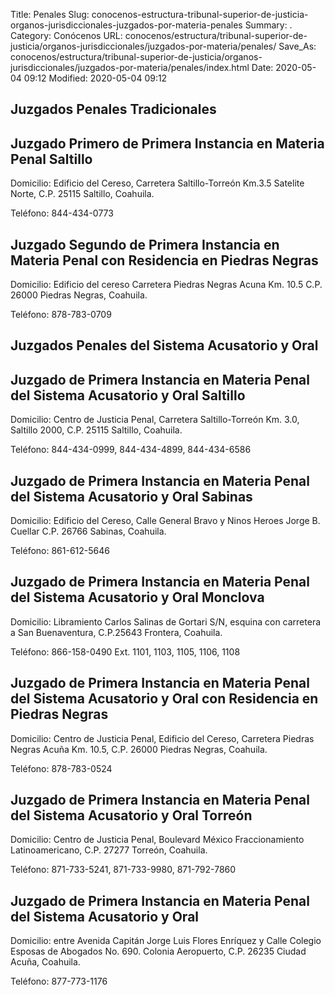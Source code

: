 Title: Penales
Slug: conocenos-estructura-tribunal-superior-de-justicia-organos-jurisdiccionales-juzgados-por-materia-penales
Summary: .
Category: Conócenos
URL: conocenos/estructura/tribunal-superior-de-justicia/organos-jurisdiccionales/juzgados-por-materia/penales/
Save_As: conocenos/estructura/tribunal-superior-de-justicia/organos-jurisdiccionales/juzgados-por-materia/penales/index.html
Date: 2020-05-04 09:12
Modified: 2020-05-04 09:12



## Juzgados Penales Tradicionales

## Juzgado Primero de Primera Instancia en Materia Penal Saltillo

Domicilio: Edificio del Cereso, Carretera Saltillo-Torreón Km.3.5 Satelite Norte,
C.P. 25115 Saltillo, Coahuila.

Teléfono: 844-434-0773

## Juzgado Segundo de Primera Instancia en Materia Penal con Residencia en Piedras Negras

Domicilio: Edificio del cereso Carretera Piedras Negras Acuna Km. 10.5
C.P. 26000 Piedras Negras, Coahuila.

Teléfono: 878-783-0709


## Juzgados Penales del Sistema Acusatorio y Oral

## Juzgado de Primera Instancia en Materia Penal del Sistema Acusatorio y Oral Saltillo

Domicilio: Centro de Justicia Penal, Carretera Saltillo-Torreón Km. 3.0, Saltillo 2000,
C.P. 25115 Saltillo, Coahuila.

Teléfono: 844-434-0999, 844-434-4899, 844-434-6586

## Juzgado de Primera Instancia en Materia Penal del Sistema Acusatorio y Oral Sabinas

Domicilio: Edificio del Cereso, Calle General Bravo y Ninos Heroes Jorge B. Cuellar
C.P. 26766 Sabinas, Coahuila.

Teléfono: 861-612-5646

## Juzgado de Primera Instancia en Materia Penal del Sistema Acusatorio y Oral Monclova

Domicilio: Libramiento Carlos Salinas de Gortari S/N, esquina con carretera a San Buenaventura, C.P.25643 Frontera, Coahuila.

Teléfono: 866-158-0490 Ext. 1101, 1103, 1105, 1106, 1108

## Juzgado de Primera Instancia en Materia Penal del Sistema Acusatorio y Oral con Residencia en Piedras Negras

Domicilio: Centro de Justicia Penal, Edificio del Cereso, Carretera Piedras Negras Acuña Km. 10.5,
C.P. 26000 Piedras Negras, Coahuila.

Teléfono: 878-783-0524

## Juzgado de Primera Instancia en Materia Penal del Sistema Acusatorio y Oral Torreón

Domicilio: Centro de Justicia Penal, Boulevard México Fraccionamiento Latinoamericano,
C.P. 27277 Torreón, Coahuila.

Teléfono: 871-733-5241, 871-733-9980, 871-792-7860

## Juzgado de Primera Instancia en Materia Penal del Sistema Acusatorio y Oral

Domicilio: entre Avenida Capitán Jorge Luis Flores Enríquez y Calle Colegio Esposas de Abogados No. 690.
Colonia Aeropuerto, C.P. 26235 Ciudad Acuña, Coahuila.

Teléfono: 877-773-1176




